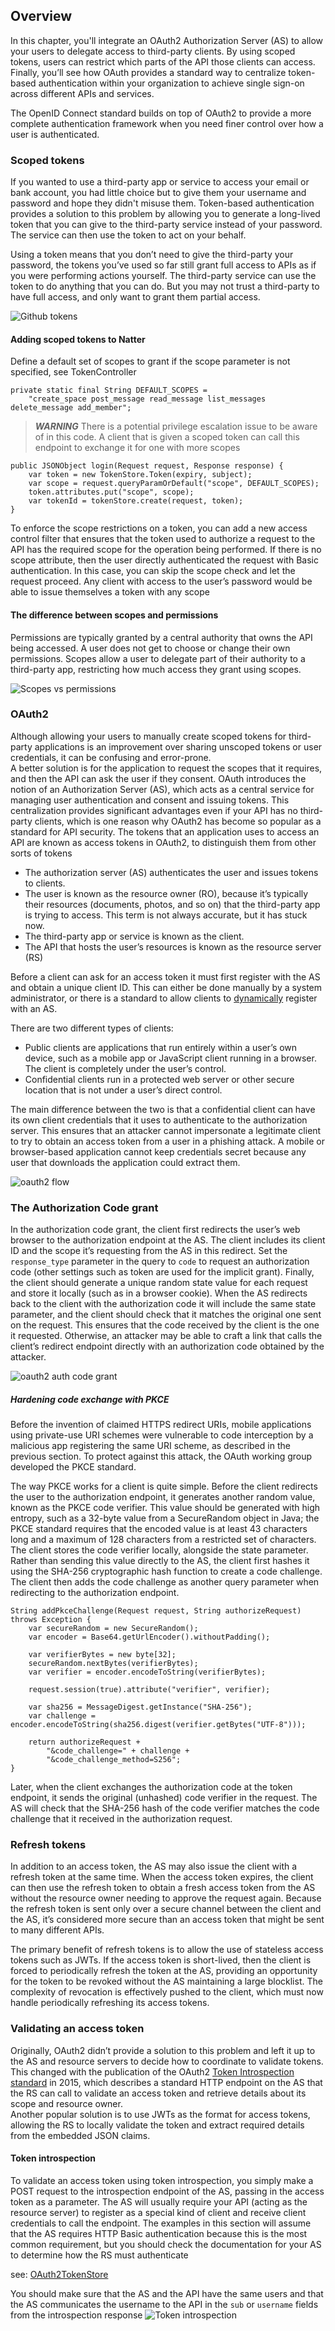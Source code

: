 ## Overview
In this chapter, you'll integrate an OAuth2 Authorization Server (AS) to allow your users to delegate access to 
third-party clients. By using scoped tokens, users can restrict which parts of the API those clients can access. 
Finally, you’ll see how OAuth provides a standard way to centralize token-based authentication within your organization 
to achieve single sign-on across different APIs and services.
  
The OpenID Connect standard builds on top of OAuth2 to provide a more complete authentication framework when you need 
finer control over how a user is authenticated.

### Scoped tokens
If you wanted to use a third-party app or service to access your email or bank account, you had little choice but to 
give them your username and password and hope they didn't misuse them. Token-based authentication provides a solution 
to this problem by allowing you to generate a long-lived token that you can give to the third-party service instead of 
your password. The service can then use the token to act on your behalf.

Using a token means that you don’t need to give the third-party your password, the tokens you’ve used so far still grant 
full access to APIs as if you were performing actions yourself. The third-party service can use the token to do anything 
that you can do. But you may not trust a third-party to have full access, and only want to grant them partial access.
  
![Github tokens](images/github_tokens.png)

#### Adding scoped tokens to Natter
Define a default set of scopes to grant if the scope parameter is not specified, see TokenController
```
private static final String DEFAULT_SCOPES =
    "create_space post_message read_message list_messages delete_message add_member";
```
  
>**_WARNING_** There is a potential privilege escalation issue to be aware of in this code. A client that is given a 
> scoped token can call this endpoint to exchange it for one with more scopes

```
public JSONObject login(Request request, Response response) {
    var token = new TokenStore.Token(expiry, subject);
    var scope = request.queryParamOrDefault("scope", DEFAULT_SCOPES);   
    token.attributes.put("scope", scope);                              
    var tokenId = tokenStore.create(request, token);
}
```
To enforce the scope restrictions on a token, you can add a new access control filter that ensures that the token used 
to authorize a request to the API has the required scope for the operation being performed.
If there is no scope attribute, then the user directly authenticated the request with Basic authentication. In this case,
you can skip the scope check and let the request proceed. Any client with access to the user’s password would be able 
to issue themselves a token with any scope
  
#### The difference between scopes and permissions
Permissions are typically granted by a central authority that owns the API being accessed. A user does not get to 
choose or change their own permissions. Scopes allow a user to delegate part of their authority to a third-party app, 
restricting how much access they grant using scopes.
  
![Scopes vs permissions](images/scopes_and_perms.png)
  
### OAuth2
Although allowing your users to manually create scoped tokens for third-party applications is an improvement over 
sharing unscoped tokens or user credentials, it can be confusing and error-prone.  
A better solution is for the application to request the scopes that it requires, and then the API can ask the user 
if they consent. OAuth introduces the notion of an Authorization Server (AS), which acts as a central service for 
managing user authentication and consent and issuing tokens. This centralization provides significant advantages even 
if your API has no third-party clients, which is one reason why OAuth2 has become so popular as a standard for API security. 
The tokens that an application uses to access an API are known as access tokens in OAuth2, to distinguish them from 
other sorts of tokens
  
- The authorization server (AS) authenticates the user and issues tokens to clients.
- The user is known as the resource owner (RO), because it’s typically their resources (documents, photos, and so on) that the third-party app is trying to access. This term is not always accurate, but it has stuck now.
- The third-party app or service is known as the client.
- The API that hosts the user’s resources is known as the resource server (RS)

Before a client can ask for an access token it must first register with the AS and obtain a unique client ID. 
This can either be done manually by a system administrator, or there is a standard to allow clients to [dynamically](https://tools.ietf.org/html/rfc7591) 
register with an AS.

There are two different types of clients:
- Public clients are applications that run entirely within a user’s own device, such as a mobile app or JavaScript client running in a browser. The client is completely under the user’s control.
- Confidential clients run in a protected web server or other secure location that is not under a user’s direct control.

The main difference between the two is that a confidential client can have its own client credentials that it uses to 
authenticate to the authorization server. This ensures that an attacker cannot impersonate a legitimate client to try 
to obtain an access token from a user in a phishing attack. A mobile or browser-based application cannot keep 
credentials secret because any user that downloads the application could extract them.
  
![oauth2 flow](images/oauth2_flow.png)
  
### The Authorization Code grant
In the authorization code grant, the client first redirects the user’s web browser to the authorization endpoint at 
the AS. The client includes its client ID and the scope it’s requesting from the AS in this redirect. Set the 
`response_type` parameter in the query to `code` to request an authorization code (other settings such as token are 
used for the implicit grant). Finally, the client should generate a unique random state value for each request and 
store it locally (such as in a browser cookie). When the AS redirects back to the client with the authorization 
code it will include the same state parameter, and the client should check that it matches the original one sent on 
the request. This ensures that the code received by the client is the one it requested. Otherwise, an attacker may be 
able to craft a link that calls the client’s redirect endpoint directly with an authorization code obtained by the attacker.
  
![oauth2 auth code grant](images/auth_grant_code_flow.png)
  
##### Hardening code exchange with PKCE
Before the invention of claimed HTTPS redirect URIs, mobile applications using private-use URI schemes were vulnerable 
to code interception by a malicious app registering the same URI scheme, as described in the previous section. To protect 
against this attack, the OAuth working group developed the PKCE standard.

The way PKCE works for a client is quite simple. Before the client redirects the user to the authorization endpoint, it 
generates another random value, known as the PKCE code verifier. This value should be generated with high entropy, such 
as a 32-byte value from a SecureRandom object in Java; the PKCE standard requires that the encoded value is at least 43 
characters long and a maximum of 128 characters from a restricted set of characters. The client stores the code verifier 
locally, alongside the state parameter. Rather than sending this value directly to the AS, the client first hashes it 
using the SHA-256 cryptographic hash function to create a code challenge. The client then adds the code challenge as 
another query parameter when redirecting to the authorization endpoint.
```
String addPkceChallenge(Request request, String authorizeRequest) throws Exception { 
    var secureRandom = new SecureRandom();
    var encoder = Base64.getUrlEncoder().withoutPadding();
 
    var verifierBytes = new byte[32];                                 
    secureRandom.nextBytes(verifierBytes);                            
    var verifier = encoder.encodeToString(verifierBytes);             
 
    request.session(true).attribute("verifier", verifier);            
 
    var sha256 = MessageDigest.getInstance("SHA-256");  
    var challenge = encoder.encodeToString(sha256.digest(verifier.getBytes("UTF-8")));
                   
    return authorizeRequest + 
        "&code_challenge=" + challenge +                         
        "&code_challenge_method=S256";                                
}
```
Later, when the client exchanges the authorization code at the token endpoint, it sends the original (unhashed) code 
verifier in the request. The AS will check that the SHA-256 hash of the code verifier matches the code challenge that 
it received in the authorization request.
  
### Refresh tokens
In addition to an access token, the AS may also issue the client with a refresh token at the same time. When the access 
token expires, the client can then use the refresh token to obtain a fresh access token from the AS without the resource 
owner needing to approve the request again. Because the refresh token is sent only over a secure channel between the 
client and the AS, it’s considered more secure than an access token that might be sent to many different APIs.

The primary benefit of refresh tokens is to allow the use of stateless access tokens such as JWTs. If the access token 
is short-lived, then the client is forced to periodically refresh the token at the AS, providing an opportunity for the 
token to be revoked without the AS maintaining a large blocklist. The complexity of revocation is effectively pushed 
to the client, which must now handle periodically refreshing its access tokens.
  
### Validating an access token
Originally, OAuth2 didn’t provide a solution to this problem and left it up to the AS and resource servers to decide 
how to coordinate to validate tokens. This changed with the publication of the OAuth2 
[Token Introspection standard](https://tools.ietf.org/html/rfc7662) in 2015, which describes a standard HTTP endpoint 
on the AS that the RS can call to validate an access token and retrieve details about its scope and resource owner.  
Another popular solution is to use JWTs as the format for access tokens, allowing the RS to locally validate the token 
and extract required details from the embedded JSON claims.
  
#### Token introspection
To validate an access token using token introspection, you simply make a POST request to the introspection endpoint 
of the AS, passing in the access token as a parameter. The AS will usually require your API (acting as the resource server) 
to register as a special kind of client and receive client credentials to call the endpoint. The examples in this section 
will assume that the AS requires HTTP Basic authentication because this is the most common requirement, but you should 
check the documentation for your AS to determine how the RS must authenticate
  
see:
[OAuth2TokenStore](src/main/java/com/gelerion/security/in/action/token/OAuth2TokenStore.java)
  
You should make sure that the AS and the API have the same users and that the AS communicates the username to the 
API in the `sub` or `username` fields from the introspection response
![Token introspection](images/toekn_introspection.png)
